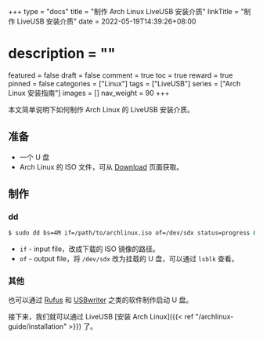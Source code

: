 +++
type = "docs"
title = "制作 Arch Linux LiveUSB 安装介质"
linkTitle = "制作 LiveUSB 安装介质"
date = 2022-05-19T14:39:26+08:00
# description = ""
featured = false
draft = false
comment = true
toc = true
reward = true
pinned = false
categories = ["Linux"]
tags = ["LiveUSB"]
series = ["Arch Linux 安装指南"]
images = []
nav_weight = 90
+++

本文简单说明下如何制作 Arch Linux 的 LiveUSB 安装介质。

<!--more-->

## 准备

- 一个 U 盘
- Arch Linux 的 ISO 文件，可从 [Download](https://archlinux.org/download/) 页面获取。

## 制作

### dd

```bash
$ sudo dd bs=4M if=/path/to/archlinux.iso of=/dev/sdx status=progress && sync
```

- `if` - input file，改成下载的 ISO 镜像的路径。
- `of` - output file，将 `/dev/sdx` 改为挂载的 U 盘，可以通过 `lsblk` 查看。

### 其他

也可以通过 [Rufus](https://rufus.ie/) 和 [USBwriter](https://sourceforge.net/p/usbwriter/wiki/Documentation/) 之类的软件制作启动 U 盘。

接下来，我们就可以通过 LiveUSB [安装 Arch Linux]({{< ref "/archlinux-guide/installation" >}}) 了。
